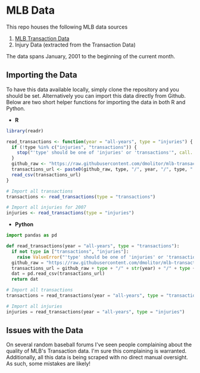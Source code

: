# MLB Data

This repo houses the following MLB data sources
1. [MLB Transaction Data](http://mlb.mlb.com/mlb/transactions/) 
2. Injury Data (extracted from the Transaction Data)

The data spans January, 2001 to the beginning of the current month.

## Importing the Data

To have this data available locally, simply clone the repository and you should be set. Alternatively you can import this data directly from Github.
Below are two short helper functions for importing the data in both R and Python.

- **R**
```r
library(readr)

read_transactions <- function(year = "all-years", type = "injuries") {
  if (!type %in% c("injuries", "transactions")) {
    stop("'type' should be one of 'injuries' or 'transactions'", call. = FALSE)
  }
  github_raw <- "https://raw.githubusercontent.com/dmolitor/mlb-transaction-data/main/"
  transactions_url <- paste0(github_raw, type, "/", year, "/", type, ".csv")
  read_csv(transactions_url)
}

# Import all transactions
transactions <- read_transactions(type = "transactions")

# Import all injuries for 2007
injuries <- read_transactions(type = "injuries")
```

- **Python**
```python
import pandas as pd

def read_transactions(year = "all-years", type = "transactions"):
  if not type in ["transactions", "injuries"]:
    raise ValueError("'type' should be one of 'injuries' or 'transactions'")
  github_raw = "https://raw.githubusercontent.com/dmolitor/mlb-transaction-data/main/"
  transactions_url = github_raw + type + "/" + str(year) + "/" + type + ".csv"
  dat = pd.read_csv(transactions_url)
  return dat

# Import all transactions
transactions = read_transactions(year = "all-years", type = "transactions")

# Import all injuries
injuries = read_transactions(year = "all-years", type = "injuries")
```

## Issues with the Data

On several random baseball forums I've seen people complaining about the quality of MLB's Transaction data. I'm sure this complaining is warranted.
Additionally, all this data is being scraped with no direct manual oversight. As such, some mistakes are likely!
